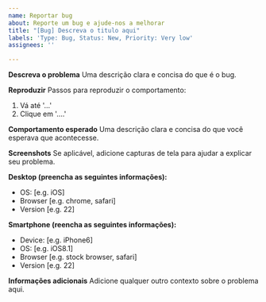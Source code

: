 ```yaml
---
name: Reportar bug
about: Reporte um bug e ajude-nos a melhorar
title: "[Bug] Descreva o titulo aqui"
labels: 'Type: Bug, Status: New, Priority: Very low'
assignees: ''

---
```


**Descreva o problema**
Uma descrição clara e concisa do que é o bug.

**Reproduzir**
Passos para reproduzir o comportamento:
1. Vá até '...'
2. Clique em '....'

**Comportamento esperado**
Uma descrição clara e concisa do que você esperava que acontecesse.

**Screenshots**
Se aplicável, adicione capturas de tela para ajudar a explicar seu problema.

**Desktop (preencha as seguintes informações):**
 - OS: [e.g. iOS]
 - Browser [e.g. chrome, safari]
 - Version [e.g. 22]

**Smartphone (reencha as seguintes informações):**
 - Device: [e.g. iPhone6]
 - OS: [e.g. iOS8.1]
 - Browser [e.g. stock browser, safari]
 - Version [e.g. 22]

**Informações adicionais**
Adicione qualquer outro contexto sobre o problema aqui.
